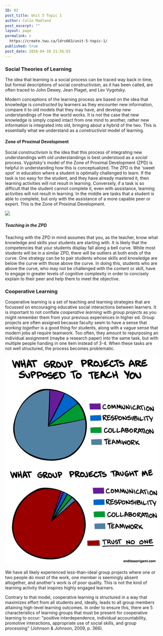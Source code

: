 ```yaml
---
ID: 82
post_title: Unit 5 Topic 1
author: Colin Madland
post_excerpt: ""
layout: page
permalink: >
  https://create.twu.ca/ldrs663/unit-5-topic-1/
published: true
post_date: 2018-04-10 21:56:03
---
```


### Social Theories of Learning

The idea that learning is a social process can be traced way back in time, but formal descriptions of social constructivism, as it has been called, are often traced to John Dewey, Jean Piaget, and Lev Vygotsky.

Modern conceptions of the learning process are based on the idea that knowledge is *constructed* by learners as they encounter new information, compare it to old models that they may have, and develop new understandings of how the world works. It is not the case that new knowledge is simply copied intact from one mind to another, rather new information is integrated into old, bringing about a hybrid of the two. This is essentially what we understand as a *constructivist* model of learning.

#### Zone of Proximal Development

Social constructivism is the idea that this process of integrating new understandings with old understandings is best understood as a *social* process. Vygotsky's model of the Zone of Proximal Development (ZPD) is helpful in understanding how this is conceptualized. The ZPD is the 'sweet spot' in education where a student is optimally challenged to learn. If the task is too easy for the student, and they have already mastered it, then learning activities will not result in learning. Conversely, if a task is so difficult that the student cannot complete it, even with assistance, learning activities will not result in learning. In the middle are tasks that a student is able to complete, but only with the assistance of a more capable peer or expert. This is the Zone of Proximal Development.

![](/_assets/ZPD.png)

##### Teaching in the ZPD

Teaching with the ZPD in mind assumes that you, as the teacher, know what knowledge and skills your students are starting with. It is likely that the competencies that your students display fall along a bell curve. While most students will be in a similar ZPD, there will be outliers at both ends of the curve. One strategy can be to pair students whose skills and knowledge are below the curve with those above the curve. In doing this, students who are above the curve, who may not be challenged with the content or skill, have to engage in greater levels of cognitive complexity in order to concisely explain to their peer and help them to meet the objective.

### Cooperative Learning

Cooperative learning is a set of teaching and learning strategies that are focussed on encouraging educative social interactions between learners. It is important to not conflate *cooperative learning* with *group projects* as you might remember them from your previous experiences in higher ed. Group projects are often assigned because faculty seem to have a sense that *working together* is a good thing for students, along with a vague sense that modern jobs all require teamwork. Too often, they amount to repurposing an individual assignment (maybe a research paper) into the same task, but with multiple people handing in one item instead of 3-4. When these tasks are not well structured, the process becomes problematic.

![](_assets/group-projects.jpg)

We have all likely experienced less-than-ideal group projects where one or two people do most of the work, one member is seemingly absent altogether, and another's work is of poor quality. This is not the kind of learning activity that inspires highly engaged learners.

Contrary to that model, cooperative learning is structured in a way that maximizes effort from all students and, ideally, leads to all group members attaining high-level learning outcomes. In order to ensure this, there are 5 characteristics of learning groups that must be present for cooperative learning to occur: "positive interdependence, individual accountability, promotive interactions, appropriate use of social skills, and group processing" (Johnson & Johnson, 2009, p. 366).
